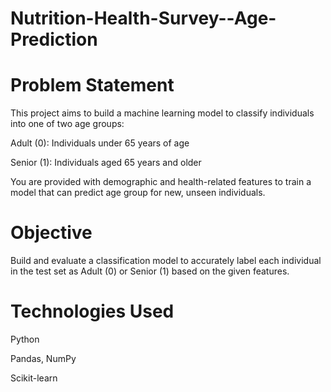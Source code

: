 # Nutrition-Health-Survey--Age-Prediction

# Problem Statement
This project aims to build a machine learning model to classify individuals into one of two age groups:

Adult (0): Individuals under 65 years of age

Senior (1): Individuals aged 65 years and older

You are provided with demographic and health-related features to train a model that can predict age group for new, unseen individuals.

# Objective
Build and evaluate a classification model to accurately label each individual in the test set as Adult (0) or Senior (1) based on the given features.

# Technologies Used
Python

Pandas, NumPy

Scikit-learn

